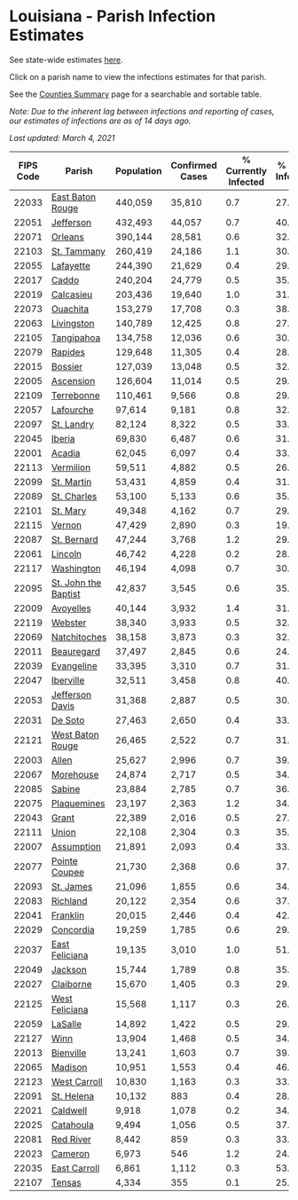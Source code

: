 # Louisiana - Parish Infection Estimates

See state-wide estimates [here](/infections/us-la).

Click on a parish name to view the infections estimates for that parish.

See the [Counties Summary](/infections/summary-counties) page for a searchable and sortable table.

*Note: Due to the inherent lag between infections and reporting of cases, our estimates of infections are as of 14 days ago.*

*Last updated: March 4, 2021*

|   FIPS Code |                                       Parish |   Population |   Confirmed Cases |   % Currently Infected |   % Total Infected |
|-------------|----------------------------------------------|--------------|-------------------|------------------------|--------------------|
|       22033 |         [East Baton Rouge](east-baton-rouge) |      440,059 |            35,810 |                    0.7 |               27.9 |
|       22051 |                       [Jefferson](jefferson) |      432,493 |            44,057 |                    0.7 |               40.0 |
|       22071 |                           [Orleans](orleans) |      390,144 |            28,581 |                    0.6 |               32.8 |
|       22103 |                   [St. Tammany](st.-tammany) |      260,419 |            24,186 |                    1.1 |               30.8 |
|       22055 |                       [Lafayette](lafayette) |      244,390 |            21,629 |                    0.4 |               29.2 |
|       22017 |                               [Caddo](caddo) |      240,204 |            24,779 |                    0.5 |               35.3 |
|       22019 |                       [Calcasieu](calcasieu) |      203,436 |            19,640 |                    1.0 |               31.4 |
|       22073 |                         [Ouachita](ouachita) |      153,279 |            17,708 |                    0.3 |               38.4 |
|       22063 |                     [Livingston](livingston) |      140,789 |            12,425 |                    0.8 |               27.8 |
|       22105 |                     [Tangipahoa](tangipahoa) |      134,758 |            12,036 |                    0.6 |               30.0 |
|       22079 |                           [Rapides](rapides) |      129,648 |            11,305 |                    0.4 |               28.4 |
|       22015 |                           [Bossier](bossier) |      127,039 |            13,048 |                    0.5 |               32.1 |
|       22005 |                       [Ascension](ascension) |      126,604 |            11,014 |                    0.5 |               29.4 |
|       22109 |                     [Terrebonne](terrebonne) |      110,461 |             9,566 |                    0.8 |               29.2 |
|       22057 |                       [Lafourche](lafourche) |       97,614 |             9,181 |                    0.8 |               32.8 |
|       22097 |                     [St. Landry](st.-landry) |       82,124 |             8,322 |                    0.5 |               33.0 |
|       22045 |                             [Iberia](iberia) |       69,830 |             6,487 |                    0.6 |               31.8 |
|       22001 |                             [Acadia](acadia) |       62,045 |             6,097 |                    0.4 |               33.3 |
|       22113 |                       [Vermilion](vermilion) |       59,511 |             4,882 |                    0.5 |               26.2 |
|       22099 |                     [St. Martin](st.-martin) |       53,431 |             4,859 |                    0.4 |               31.1 |
|       22089 |                   [St. Charles](st.-charles) |       53,100 |             5,133 |                    0.6 |               35.6 |
|       22101 |                         [St. Mary](st.-mary) |       49,348 |             4,162 |                    0.7 |               29.0 |
|       22115 |                             [Vernon](vernon) |       47,429 |             2,890 |                    0.3 |               19.2 |
|       22087 |                   [St. Bernard](st.-bernard) |       47,244 |             3,768 |                    1.2 |               29.9 |
|       22061 |                           [Lincoln](lincoln) |       46,742 |             4,228 |                    0.2 |               28.3 |
|       22117 |                     [Washington](washington) |       46,194 |             4,098 |                    0.7 |               30.8 |
|       22095 | [St. John the Baptist](st.-john-the-baptist) |       42,837 |             3,545 |                    0.6 |               35.9 |
|       22009 |                       [Avoyelles](avoyelles) |       40,144 |             3,932 |                    1.4 |               31.2 |
|       22119 |                           [Webster](webster) |       38,340 |             3,933 |                    0.5 |               32.8 |
|       22069 |                 [Natchitoches](natchitoches) |       38,158 |             3,873 |                    0.3 |               32.0 |
|       22011 |                     [Beauregard](beauregard) |       37,497 |             2,845 |                    0.6 |               24.2 |
|       22039 |                     [Evangeline](evangeline) |       33,395 |             3,310 |                    0.7 |               31.9 |
|       22047 |                       [Iberville](iberville) |       32,511 |             3,458 |                    0.8 |               40.4 |
|       22053 |           [Jefferson Davis](jefferson-davis) |       31,368 |             2,887 |                    0.5 |               30.3 |
|       22031 |                           [De Soto](de-soto) |       27,463 |             2,650 |                    0.4 |               33.3 |
|       22121 |         [West Baton Rouge](west-baton-rouge) |       26,465 |             2,522 |                    0.7 |               31.5 |
|       22003 |                               [Allen](allen) |       25,627 |             2,996 |                    0.7 |               39.7 |
|       22067 |                       [Morehouse](morehouse) |       24,874 |             2,717 |                    0.5 |               34.3 |
|       22085 |                             [Sabine](sabine) |       23,884 |             2,785 |                    0.7 |               36.2 |
|       22075 |                   [Plaquemines](plaquemines) |       23,197 |             2,363 |                    1.2 |               34.6 |
|       22043 |                               [Grant](grant) |       22,389 |             2,016 |                    0.5 |               27.7 |
|       22111 |                               [Union](union) |       22,108 |             2,304 |                    0.3 |               35.8 |
|       22007 |                     [Assumption](assumption) |       21,891 |             2,093 |                    0.4 |               33.8 |
|       22077 |               [Pointe Coupee](pointe-coupee) |       21,730 |             2,368 |                    0.6 |               37.0 |
|       22093 |                       [St. James](st.-james) |       21,096 |             1,855 |                    0.6 |               34.4 |
|       22083 |                         [Richland](richland) |       20,122 |             2,354 |                    0.6 |               37.8 |
|       22041 |                         [Franklin](franklin) |       20,015 |             2,446 |                    0.4 |               42.4 |
|       22029 |                       [Concordia](concordia) |       19,259 |             1,785 |                    0.6 |               29.2 |
|       22037 |             [East Feliciana](east-feliciana) |       19,135 |             3,010 |                    1.0 |               51.4 |
|       22049 |                           [Jackson](jackson) |       15,744 |             1,789 |                    0.8 |               35.6 |
|       22027 |                       [Claiborne](claiborne) |       15,670 |             1,405 |                    0.3 |               29.3 |
|       22125 |             [West Feliciana](west-feliciana) |       15,568 |             1,117 |                    0.3 |               26.6 |
|       22059 |                           [LaSalle](lasalle) |       14,892 |             1,422 |                    0.5 |               29.9 |
|       22127 |                                 [Winn](winn) |       13,904 |             1,468 |                    0.5 |               34.2 |
|       22013 |                       [Bienville](bienville) |       13,241 |             1,603 |                    0.7 |               39.7 |
|       22065 |                           [Madison](madison) |       10,951 |             1,553 |                    0.4 |               46.6 |
|       22123 |                 [West Carroll](west-carroll) |       10,830 |             1,163 |                    0.3 |               33.7 |
|       22091 |                     [St. Helena](st.-helena) |       10,132 |               883 |                    0.4 |               28.9 |
|       22021 |                         [Caldwell](caldwell) |        9,918 |             1,078 |                    0.2 |               34.9 |
|       22025 |                       [Catahoula](catahoula) |        9,494 |             1,056 |                    0.5 |               37.1 |
|       22081 |                       [Red River](red-river) |        8,442 |               859 |                    0.3 |               33.1 |
|       22023 |                           [Cameron](cameron) |        6,973 |               546 |                    1.2 |               24.8 |
|       22035 |                 [East Carroll](east-carroll) |        6,861 |             1,112 |                    0.3 |               53.5 |
|       22107 |                             [Tensas](tensas) |        4,334 |               355 |                    0.1 |               25.8 |